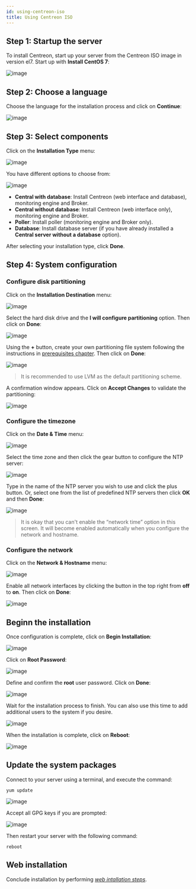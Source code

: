 ```yaml
---
id: using-centreon-iso
title: Using Centreon ISO
---
```


## Step 1: Startup the server

To install Centreon, start up your server from the Centreon ISO image in version el7.
Start up with **Install CentOS 7**:

![image](../assets/installation/01_bootmenu.png)

## Step 2: Choose a language

Choose the language for the installation process and click on **Continue**:

![image](../assets/installation/02_select_install_lang.png)

## Step 3: Select components

Click on the **Installation Type** menu:

![image](../assets/installation/03_menu_type_install.png)

You have different options to choose from:

![image](../assets/installation/04_form_type_install.png)

* **Central with database**: Install Centreon (web interface and database), monitoring engine and Broker.
* **Central without database**: Install Centreon (web interface only), monitoring engine and Broker.
* **Poller**: Install poller (monitoring engine and Broker only).
* **Database**: Install database server (if you have already installed a **Central server without a database** option).

After selecting your installation type, click **Done**.

## Step 4: System configuration

### Configure disk partitioning

Click on the **Installation Destination** menu:

![image](../assets/installation/05_menu_filesystem.png)

Select the hard disk drive and the **I will configure partitioning** option. Then click on **Done**:

![image](../assets/installation/06_select_disk.png)

Using the **+** button, create your own partitioning file system following the instructions in
[prerequisites chapter](prerequisites.html). Then click on **Done**:

![image](../assets/installation/07_partitioning_filesystem.png)

> It is recommended to use LVM as the default partitioning scheme.

A confirmation window appears. Click on **Accept Changes** to validate the partitioning:

![image](../assets/installation/08_apply_changes.png)

### Configure the timezone

Click on the **Date & Time** menu:

![image](../assets/installation/11_menu_timezone.png)

Select the time zone and then click the gear button to configure the NTP server:

![image](../assets/installation/12_select_timzeone.png)

Type in the name of the NTP server you wish to use and click the plus button. Or, select one from the list of
predefined NTP servers then click **OK** and then **Done**:

![image](../assets/installation/13_enable_ntp.png)

> It is okay that you can't enable the “network time” option in this screen. It will become enabled automatically when
> you configure the network and hostname.

### Configure the network

Click on the **Network & Hostname** menu:

![image](../assets/installation/09_menu_network.png)

Enable all network interfaces by clicking the button in the top right from **off** to **on**. Then click on **Done**:

![image](../assets/installation/10_network_hostname.png)

## Beginn the installation

Once configuration is complete, click on **Begin Installation**:

![image](../assets/installation/14_begin_install.png)

Click on **Root Password**:

![image](../assets/installation/15_menu_root_password.png)

Define and confirm the **root** user password. Click on **Done**:

![image](../assets/installation/16_define_root_password.png)

Wait for the installation process to finish. You can also use this time to add additional users to the system if you
desire.

![image](../assets/installation/17_wait_install.png)

When the installation is complete, click on **Reboot**:

![image](../assets/installation/18_reboot_server.png)

## Update the system packages

Connect to your server using a terminal, and execute the command:

``` shell
yum update
```

![image](../assets/installation/19_update_system.png)

Accept all GPG keys if you are prompted:

![image](../assets/installation/20_accept_gpg_key.png)

Then restart your server with the following command:

``` shell
reboot
```

## Web installation

Conclude installation by performing *[web intallation steps](../post-installation.html#Web-installation)*.
